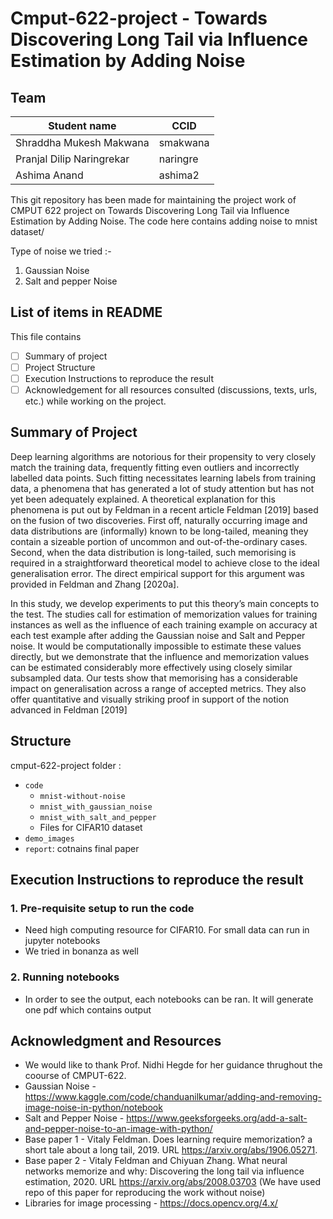 # Cmput-622-project - Towards Discovering Long Tail via Influence Estimation by Adding Noise

## Team
|Student name| CCID |
|------------|------|
|Shraddha Mukesh Makwana     |    smakwana  |
|Pranjal Dilip Naringrekar   |    naringre  |
|Ashima Anand                |    ashima2  |


This git repository has been made for maintaining the project work of CMPUT 622 project on Towards Discovering Long Tail via Influence
Estimation by Adding Noise. The code here contains adding noise to mnist dataset/

Type of noise we tried :-
1. Gaussian Noise
2. Salt and pepper Noise


## List of items in README
This file contains
- [ ] Summary of project
- [ ] Project Structure
- [ ] Execution Instructions to reproduce the result 
- [ ] Acknowledgement for all resources consulted (discussions, texts, urls, etc.) while working on the project. 

## Summary of Project
Deep learning algorithms are notorious for their propensity to very closely match the training data, frequently fitting even outliers and incorrectly labelled data points. Such fitting necessitates learning labels from training data, a phenomena that has generated a lot of study attention but has not yet been adequately explained. A theoretical explanation for this phenomena is put out by Feldman in a recent article Feldman [2019] based on the fusion of two discoveries. First off, naturally occurring image and data distributions are (informally) known to be long-tailed, meaning they contain a sizeable portion of uncommon and out-of-the-ordinary cases. Second, when the data distribution is long-tailed, such memorising is required in a straightforward theoretical model to achieve close to the ideal generalisation error. The direct empirical support for this argument was provided in Feldman and Zhang [2020a].

In this study, we develop experiments to put this theory’s main concepts to the test. The studies call for estimation of memorization values for training instances as well as the influence of each training example on accuracy at each test example after adding the Gaussian noise and Salt and Pepper noise. It would be computationally impossible to estimate these values directly, but we demonstrate that the influence and memorization values can be estimated considerably more effectively using closely similar subsampled data. Our tests show that memorising has a considerable impact on generalisation across a range of accepted metrics. They also offer quantitative and visually striking proof in support of the notion advanced in Feldman [2019]

## Structure
cmput-622-project folder :

- `code` 
    - `mnist-without-noise`
    - `mnist_with_gaussian_noise`
    - `mnist_with_salt_and_pepper`
    - Files for CIFAR10 dataset
- `demo_images`
- `report`: cotnains final paper

## Execution Instructions to reproduce the result

### 1. Pre-requisite setup to run the code
- Need high computing resource for CIFAR10. For small data can run in jupyter notebooks
- We tried in bonanza as well

### 2. Running notebooks
- In order to see the output, each notebooks can be ran. It will generate one pdf which contains output


## Acknowledgment and Resources
- We would like to thank Prof. Nidhi Hegde for her guidance thrughout the coourse of CMPUT-622.
- Gaussian Noise - https://www.kaggle.com/code/chanduanilkumar/adding-and-removing-image-noise-in-python/notebook
- Salt and Pepper Noise - https://www.geeksforgeeks.org/add-a-salt-and-pepper-noise-to-an-image-with-python/
- Base paper 1 - Vitaly Feldman. Does learning require memorization? a short tale about a long tail, 2019. URL https://arxiv.org/abs/1906.05271.
- Base paper 2 - Vitaly Feldman and Chiyuan Zhang. What neural networks memorize and why: Discovering the long tail via influence estimation, 2020. URL https://arxiv.org/abs/2008.03703 (We have used repo of this paper for reproducing the work without noise)
- Libraries for image processing - https://docs.opencv.org/4.x/



